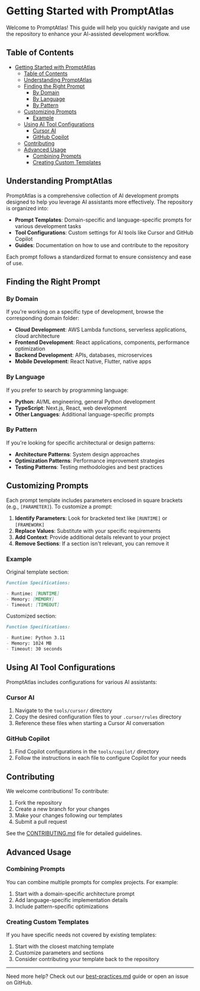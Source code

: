 # Getting Started with PromptAtlas

Welcome to PromptAtlas! This guide will help you quickly navigate and use the repository to enhance your AI-assisted development workflow.

## Table of Contents

- [Getting Started with PromptAtlas](#getting-started-with-promptatlas)
  - [Table of Contents](#table-of-contents)
  - [Understanding PromptAtlas](#understanding-promptatlas)
  - [Finding the Right Prompt](#finding-the-right-prompt)
    - [By Domain](#by-domain)
    - [By Language](#by-language)
    - [By Pattern](#by-pattern)
  - [Customizing Prompts](#customizing-prompts)
    - [Example](#example)
  - [Using AI Tool Configurations](#using-ai-tool-configurations)
    - [Cursor AI](#cursor-ai)
    - [GitHub Copilot](#github-copilot)
  - [Contributing](#contributing)
  - [Advanced Usage](#advanced-usage)
    - [Combining Prompts](#combining-prompts)
    - [Creating Custom Templates](#creating-custom-templates)

## Understanding PromptAtlas

PromptAtlas is a comprehensive collection of AI development prompts designed to help you leverage AI assistants more effectively. The repository is organized into:

- **Prompt Templates**: Domain-specific and language-specific prompts for various development tasks
- **Tool Configurations**: Custom settings for AI tools like Cursor and GitHub Copilot
- **Guides**: Documentation on how to use and contribute to the repository

Each prompt follows a standardized format to ensure consistency and ease of use.

## Finding the Right Prompt

### By Domain

If you're working on a specific type of development, browse the corresponding domain folder:

- **Cloud Development**: AWS Lambda functions, serverless applications, cloud architecture
- **Frontend Development**: React applications, components, performance optimization
- **Backend Development**: APIs, databases, microservices
- **Mobile Development**: React Native, Flutter, native apps

### By Language

If you prefer to search by programming language:

- **Python**: AI/ML engineering, general Python development
- **TypeScript**: Next.js, React, web development
- **Other Languages**: Additional language-specific prompts

### By Pattern

If you're looking for specific architectural or design patterns:

- **Architecture Patterns**: System design approaches
- **Optimization Patterns**: Performance improvement strategies
- **Testing Patterns**: Testing methodologies and best practices

## Customizing Prompts

Each prompt template includes parameters enclosed in square brackets (e.g., `[PARAMETER]`). To customize a prompt:

1. **Identify Parameters**: Look for bracketed text like `[RUNTIME]` or `[FRAMEWORK]`
2. **Replace Values**: Substitute with your specific requirements
3. **Add Context**: Provide additional details relevant to your project
4. **Remove Sections**: If a section isn't relevant, you can remove it

### Example

Original template section:

```markdown
Function Specifications:

- Runtime: [RUNTIME]
- Memory: [MEMORY]
- Timeout: [TIMEOUT]
```

Customized section:

```markdown
Function Specifications:

- Runtime: Python 3.11
- Memory: 1024 MB
- Timeout: 30 seconds
```

## Using AI Tool Configurations

PromptAtlas includes configurations for various AI assistants:

### Cursor AI

1. Navigate to the `tools/cursor/` directory
2. Copy the desired configuration files to your `.cursor/rules` directory
3. Reference these files when starting a Cursor AI conversation

### GitHub Copilot

1. Find Copilot configurations in the `tools/copilot/` directory
2. Follow the instructions in each file to configure Copilot for your needs

## Contributing

We welcome contributions! To contribute:

1. Fork the repository
2. Create a new branch for your changes
3. Make your changes following our templates
4. Submit a pull request

See the [CONTRIBUTING.md](../CONTRIBUTING.md) file for detailed guidelines.

## Advanced Usage

### Combining Prompts

You can combine multiple prompts for complex projects. For example:

1. Start with a domain-specific architecture prompt
2. Add language-specific implementation details
3. Include pattern-specific optimizations

### Creating Custom Templates

If you have specific needs not covered by existing templates:

1. Start with the closest matching template
2. Customize parameters and sections
3. Consider contributing your template back to the repository

---

Need more help? Check out our [best-practices.md](best-practices.md) guide or open an issue on GitHub.
